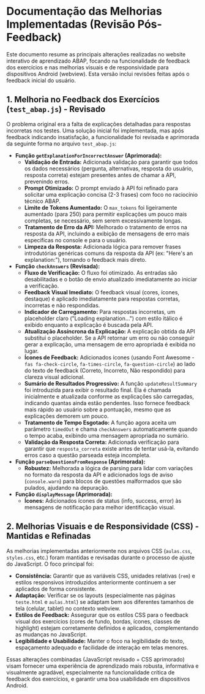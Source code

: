 # Documentação das Melhorias Implementadas (Revisão Pós-Feedback)

Este documento resume as principais alterações realizadas no website interativo de aprendizado ABAP, focando na funcionalidade de feedback dos exercícios e nas melhorias visuais e de responsividade para dispositivos Android (webview). Esta versão inclui revisões feitas após o feedback inicial do usuário.

## 1. Melhoria no Feedback dos Exercícios (`test_abap.js`) - Revisado

O problema original era a falta de explicações detalhadas para respostas incorretas nos testes. Uma solução inicial foi implementada, mas após feedback indicando insatisfação, a funcionalidade foi revisada e aprimorada da seguinte forma no arquivo `test_abap.js`:

*   **Função `getExplanationForIncorrectAnswer` (Aprimorada):**
    *   **Validação de Entrada:** Adicionada validação para garantir que todos os dados necessários (pergunta, alternativas, resposta do usuário, resposta correta) estejam presentes antes de chamar a API, prevenindo erros.
    *   **Prompt Otimizado:** O prompt enviado à API foi refinado para solicitar uma explicação concisa (2-3 frases) com foco no raciocínio técnico ABAP.
    *   **Limite de Tokens Aumentado:** O `max_tokens` foi ligeiramente aumentado (para 250) para permitir explicações um pouco mais completas, se necessário, sem serem excessivamente longas.
    *   **Tratamento de Erro da API:** Melhorado o tratamento de erros na resposta da API, incluindo a exibição de mensagens de erro mais específicas no console e para o usuário.
    *   **Limpeza da Resposta:** Adicionada lógica para remover frases introdutórias genéricas comuns da resposta da API (ex: "Here's an explanation:"), tornando o feedback mais direto.
*   **Função `checkAnswers` (Revisada):**
    *   **Fluxo de Verificação:** O fluxo foi otimizado. As entradas são desabilitadas e o botão de envio atualizado imediatamente ao iniciar a verificação.
    *   **Feedback Visual Imediato:** O feedback visual (cores, ícones, destaque) é aplicado imediatamente para respostas corretas, incorretas e não respondidas.
    *   **Indicador de Carregamento:** Para respostas incorretas, um placeholder claro ("Loading explanation...") com estilo itálico é exibido enquanto a explicação é buscada pela API.
    *   **Atualização Assíncrona da Explicação:** A explicação obtida da API substitui o placeholder. Se a API retornar um erro ou não conseguir gerar a explicação, uma mensagem de erro apropriada é exibida no lugar.
    *   **Ícones de Feedback:** Adicionados ícones (usando Font Awesome - `fas fa-check-circle`, `fa-times-circle`, `fa-question-circle`) ao lado do texto de feedback (Correto, Incorreto, Não respondido) para clareza visual adicional.
    *   **Sumário de Resultados Progressivo:** A função `updateResultSummary` foi introduzida para exibir o resultado final. Ela é chamada inicialmente e atualizada conforme as explicações são carregadas, indicando quantas ainda estão pendentes. Isso fornece feedback mais rápido ao usuário sobre a pontuação, mesmo que as explicações demorem um pouco.
    *   **Tratamento de Tempo Esgotado:** A função agora aceita um parâmetro `timedOut` e chama `checkAnswers` automaticamente quando o tempo acaba, exibindo uma mensagem apropriada no sumário.
    *   **Validação da Resposta Correta:** Adicionada verificação para garantir que `resposta_correta` existe antes de tentar usá-la, evitando erros caso a questão parseada esteja incompleta.
*   **Função `parseQuestionsFromResponse` (Aprimorada):**
    *   **Robustez:** Melhorada a lógica de parsing para lidar com variações no formato da resposta da API e adicionados logs de aviso (`console.warn`) para blocos de questões malformados que são pulados, ajudando na depuração.
*   **Função `displayMessage` (Aprimorada):**
    *   **Ícones:** Adicionados ícones de status (info, success, error) às mensagens de notificação para melhor identificação visual.

## 2. Melhorias Visuais e de Responsividade (CSS) - Mantidas e Refinadas

As melhorias implementadas anteriormente nos arquivos CSS (`aulas.css`, `styles.css`, etc.) foram mantidas e revisadas durante o processo de ajuste do JavaScript. O foco principal foi:

*   **Consistência:** Garantir que as variáveis CSS, unidades relativas (`rem`) e estilos responsivos introduzidos anteriormente continuem a ser aplicados de forma consistente.
*   **Adaptação:** Verificar se os layouts (especialmente nas páginas `teste.html` e `aulas.html`) se adaptam bem aos diferentes tamanhos de tela (celular, tablet) no contexto webview.
*   **Estilos de Feedback:** Assegurar que os estilos CSS para o feedback visual dos exercícios (cores de fundo, bordas, ícones, classes de highlight) estejam corretamente definidos e aplicados, complementando as mudanças no JavaScript.
*   **Legibilidade e Usabilidade:** Manter o foco na legibilidade do texto, espaçamento adequado e facilidade de interação em telas menores.

Essas alterações combinadas (JavaScript revisado + CSS aprimorado) visam fornecer uma experiência de aprendizado mais robusta, informativa e visualmente agradável, especialmente na funcionalidade crítica de feedback dos exercícios, e garantir uma boa usabilidade em dispositivos Android.
